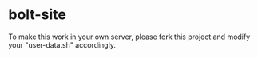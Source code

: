 # bolt-site

To make this work in your own server, please fork this project and modify your "user-data.sh" accordingly.
